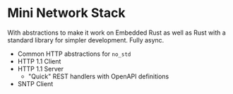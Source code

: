 # Mini Network Stack

With abstractions to make it work on Embedded Rust as well as Rust with a standard library for simpler development. Fully async.

* Common HTTP abstractions for `no_std`
* HTTP 1.1 Client
* HTTP 1.1 Server
  * "Quick" REST handlers with OpenAPI definitions
* SNTP Client